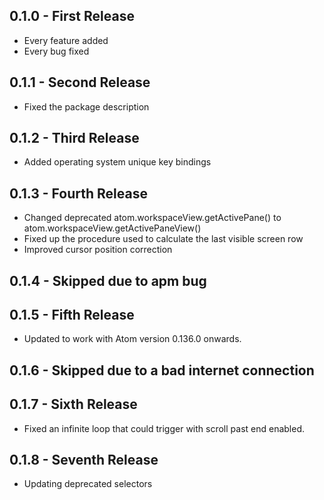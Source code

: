 ## 0.1.0 - First Release
* Every feature added
* Every bug fixed

## 0.1.1 - Second Release
* Fixed the package description

## 0.1.2 - Third Release
* Added operating system unique key bindings

## 0.1.3 - Fourth Release
* Changed deprecated atom.workspaceView.getActivePane() to atom.workspaceView.getActivePaneView()
* Fixed up the procedure used to calculate the last visible screen row
* Improved cursor position correction

## 0.1.4 - Skipped due to apm bug

## 0.1.5 - Fifth Release
* Updated to work with Atom version 0.136.0 onwards.

## 0.1.6 - Skipped due to a bad internet connection

## 0.1.7 - Sixth Release
* Fixed an infinite loop that could trigger with scroll past end enabled.

## 0.1.8 - Seventh Release
* Updating deprecated selectors
